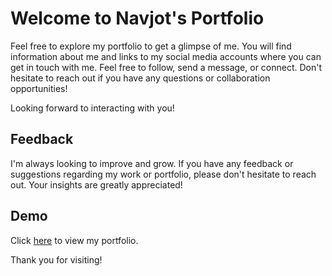# Welcome to Navjot's Portfolio

Feel free to explore my portfolio to get a glimpse of me. You will find information about me 
and links to my social media accounts where you can get in touch with me. Feel free to follow, send 
a message, or connect. Don't hesitate to reach out if you have any questions or collaboration 
opportunities!

Looking forward to interacting with you!

## Feedback

I'm always looking to improve and grow. If you have any feedback or suggestions regarding my work or 
portfolio, please don't hesitate to reach out. Your insights are greatly appreciated!

## Demo
Click [here](https://navjot0210.github.io/navjot-portfolio/) to view my portfolio.

Thank you for visiting!